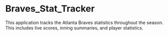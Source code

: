# Braves_Stat_Tracker
This application tracks the Atlanta Braves statistics throughout the season. This includes live scores, inning summaries, and player statistics.

